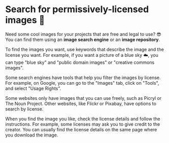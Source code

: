 # Search for permissively-licensed images 📸

Need some cool images for your projects that are free and legal to use? 😎
You can find them using an **image search engine** or an **image repository**.

To find the images you want, use keywords that describe the image and the license you want.
For example, if you want a picture of a blue sky ☁️, you can type "blue sky" and "public domain images" or "creative commons images".

Some search engines have tools that help you filter the images by license.
For example, on Google, you can go to the "Images" tab, click on "Tools", and select "Usage Rights".

Some websites only have images that you can use freely, such as Picryl or The Noun Project.
Other websites, like Flickr or Pixabay, have options to search by license.

When you find the image you like, check the license details and follow the instructions.
For example, some licenses may ask you to give credit to the creator.
You can usually find the license details on the same page where you download the image.
